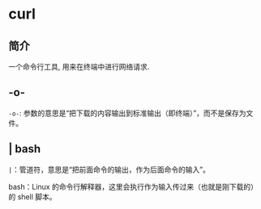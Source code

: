 # curl

## 简介

一个命令行工具, 用来在终端中进行网络请求.

## -o-

`-o-`: 参数的意思是“把下载的内容输出到标准输出（即终端）”，而不是保存为文件。

## | bash

`|`：管道符，意思是“把前面命令的输出，作为后面命令的输入”。

bash：Linux 的命令行解释器，这里会执行作为输入传过来（也就是刚下载的）的 shell 脚本。
